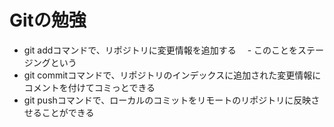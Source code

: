 # Gitの勉強
- git addコマンドで、リポジトリに変更情報を追加する
　- このことをステージングという
- git commitコマンドで、リポジトリのインデックスに追加された変更情報にコメントを付けてコミっとできる
- git pushコマンドで、ローカルのコミットをリモートのリポジトリに反映させることができる
